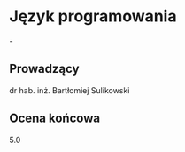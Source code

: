 # Język programowania

\-

## Prowadzący

dr hab. inż. Bartłomiej Sulikowski

## Ocena końcowa

5.0
